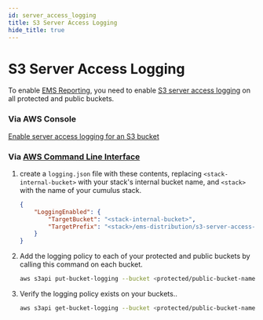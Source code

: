 ```yaml
---
id: server_access_logging
title: S3 Server Access Logging
hide_title: true
---
```


# S3 Server Access Logging

To enable [EMS Reporting](../features/ems_reporting.md), you need to enable [S3 server access logging][awslogging] on all protected and public buckets.


### Via AWS Console

[Enable server access logging for an S3 bucket][howtologging]

### Via [AWS Command Line Interface][cli]


1. create a `logging.json` file with these contents, replacing `<stack-internal-bucket>` with your stack's internal bucket name, and `<stack>` with the name of your cumulus stack.
	```json
	{
		"LoggingEnabled": {
			"TargetBucket": "<stack-internal-bucket>",
			"TargetPrefix": "<stack>/ems-distribution/s3-server-access-logs/"
		}
	}
	```
2. Add the logging policy to each of your protected and public buckets by calling this command on each bucket.

	```sh
	aws s3api put-bucket-logging --bucket <protected/public-bucket-name> --bucket-logging-status file://logging.json
	```
3. Verify the logging policy exists on your buckets..
	```sh
	aws s3api get-bucket-logging --bucket <protected/public-bucket-name>
	```

[cli]: https://aws.amazon.com/cli/ "Amazon command line interface"
[howtologging]: https://docs.aws.amazon.com/AmazonS3/latest/user-guide/server-access-logging.html "Amazon Console Instructions"
[awslogging]: https://docs.aws.amazon.com/AmazonS3/latest/dev/ServerLogs.html "Amazon S3 Server Access Logging"
